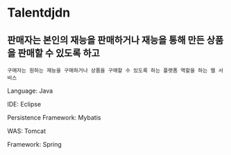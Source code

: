 # Talentdjdn
## 판매자는 본인의 재능을 판매하거나 재능을 통해 만든 상품을 판매할 수 있도록 하고
    구매자는 원하는 재능을 구매하거나 상품을 구매할 수 있도록 하는 플랫폼 역할을 하는 웹 서비스

Language: Java

IDE: Eclipse

Persistence Framework: Mybatis

WAS: Tomcat

Framework: Spring

